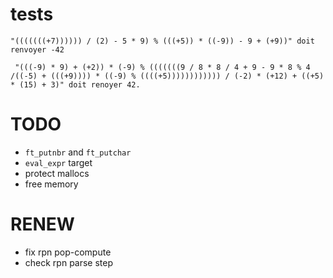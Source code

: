 # tests

```
"(((((((+7)))))) / (2) - 5 * 9) % (((+5)) * ((-9)) - 9 + (+9))" doit renvoyer -42
```

```
 "(((-9) * 9) + (+2)) * (-9) % (((((((9 / 8 * 8 / 4 + 9 - 9 * 8 % 4 /((-5) + (((+9)))) * ((-9) % ((((+5)))))))))))) / (-2) * (+12) + ((+5) * (15) + 3)" doit renoyer 42.
 ```

# TODO

* `ft_putnbr` and `ft_putchar`
* `eval_expr` target
* protect mallocs
* free memory

# RENEW

* fix rpn pop-compute
* check rpn parse step
